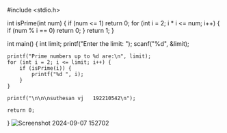 #include <stdio.h>

int isPrime(int num) {
    if (num <= 1) return 0;
    for (int i = 2; i * i <= num; i++) {
        if (num % i == 0) return 0;
    }
    return 1;
}

int main() {
    int limit;
    printf("Enter the limit: ");
    scanf("%d", &limit);

    printf("Prime numbers up to %d are:\n", limit);
    for (int i = 2; i <= limit; i++) {
        if (isPrime(i)) {
            printf("%d ", i);
        }
    }

    printf("\n\n\nsuthesan vj   192210542\n");

    return 0;
}
![Screenshot 2024-09-07 152702](https://github.com/user-attachments/assets/f1626e43-c7fd-4576-95d0-918294841574)

